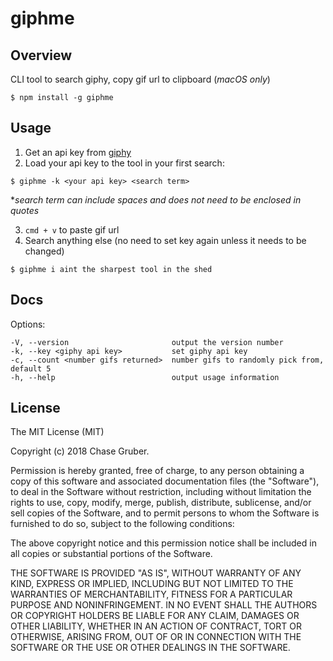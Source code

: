 # giphme

## Overview
CLI tool to search giphy, copy gif url to clipboard (_macOS only_)

```
$ npm install -g giphme
```

## Usage
1. Get an api key from [giphy](https://developers.giphy.com/dashboard/?create=true)
2. Load your api key to the tool in your first search:
```
$ giphme -k <your api key> <search term>
```
\*_search term can include spaces and does not need to be enclosed in quotes_

3. `cmd + v` to paste gif url
4. Search anything else (no need to set key again unless it needs to be changed)
```
$ giphme i aint the sharpest tool in the shed
```

## Docs

Options:
```
-V, --version                       output the version number
-k, --key <giphy api key>           set giphy api key
-c, --count <number gifs returned>  number gifs to randomly pick from, default 5
-h, --help                          output usage information
```

## License

The MIT License (MIT)

Copyright (c) 2018 Chase Gruber.

Permission is hereby granted, free of charge, to any person obtaining a copy
of this software and associated documentation files (the "Software"), to deal
in the Software without restriction, including without limitation the rights
to use, copy, modify, merge, publish, distribute, sublicense, and/or sell
copies of the Software, and to permit persons to whom the Software is
furnished to do so, subject to the following conditions:

The above copyright notice and this permission notice shall be included in
all copies or substantial portions of the Software.

THE SOFTWARE IS PROVIDED "AS IS", WITHOUT WARRANTY OF ANY KIND, EXPRESS OR
IMPLIED, INCLUDING BUT NOT LIMITED TO THE WARRANTIES OF MERCHANTABILITY,
FITNESS FOR A PARTICULAR PURPOSE AND NONINFRINGEMENT. IN NO EVENT SHALL THE
AUTHORS OR COPYRIGHT HOLDERS BE LIABLE FOR ANY CLAIM, DAMAGES OR OTHER
LIABILITY, WHETHER IN AN ACTION OF CONTRACT, TORT OR OTHERWISE, ARISING FROM,
OUT OF OR IN CONNECTION WITH THE SOFTWARE OR THE USE OR OTHER DEALINGS IN
THE SOFTWARE.
